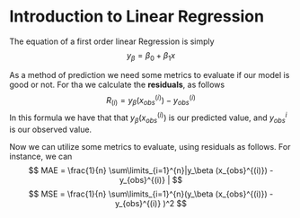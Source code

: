 # Introduction to Linear Regression

The equation of a first order linear Regression is simply $$y_\beta = \beta_0 + \beta_1x$$


As a method of prediction we need some metrics to evaluate if our model is good or not. For tha we calculate the **residuals**, as follows $$R_{(i)} = y_\beta (x_{obs}^{(i)}) - y_{obs}^{(i)}  $$ In this formula we have that that $y_\beta(x_{obs}^{(i)})$ is our predicted value, and $y_{obs}^{i}$ is our observed value.

Now we can utilize some metrics to evaluate, using residuals as follows. For instance, we can 
$$ MAE = \frac{1}{n} \sum\limits_{i=1}^{n}|y_\beta (x_{obs}^{(i)}) - y_{obs}^{(i)} | $$
$$ MSE = \frac{1}{n} \sum\limits_{i=1}^{n}(y_\beta (x_{obs}^{(i)}) - y_{obs}^{(i)} )^2 $$